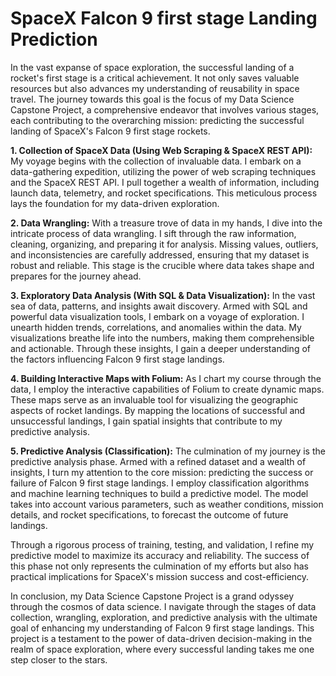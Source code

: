 # SpaceX Falcon 9 first stage Landing Prediction

In the vast expanse of space exploration, the successful landing of a rocket's first stage is a critical achievement. It not only saves valuable resources but also advances my understanding of reusability in space travel. The journey towards this goal is the focus of my Data Science Capstone Project, a comprehensive endeavor that involves various stages, each contributing to the overarching mission: predicting the successful landing of SpaceX's Falcon 9 first stage rockets.

**1. Collection of SpaceX Data (Using Web Scraping & SpaceX REST API):**
My voyage begins with the collection of invaluable data. I embark on a data-gathering expedition, utilizing the power of web scraping techniques and the SpaceX REST API. I pull together a wealth of information, including launch data, telemetry, and rocket specifications. This meticulous process lays the foundation for my data-driven exploration.

**2. Data Wrangling:**
With a treasure trove of data in my hands, I dive into the intricate process of data wrangling. I sift through the raw information, cleaning, organizing, and preparing it for analysis. Missing values, outliers, and inconsistencies are carefully addressed, ensuring that my dataset is robust and reliable. This stage is the crucible where data takes shape and prepares for the journey ahead.

**3. Exploratory Data Analysis (With SQL & Data Visualization):**
In the vast sea of data, patterns, and insights await discovery. Armed with SQL and powerful data visualization tools, I embark on a voyage of exploration. I unearth hidden trends, correlations, and anomalies within the data. My visualizations breathe life into the numbers, making them comprehensible and actionable. Through these insights, I gain a deeper understanding of the factors influencing Falcon 9 first stage landings.

**4. Building Interactive Maps with Folium:**
As I chart my course through the data, I employ the interactive capabilities of Folium to create dynamic maps. These maps serve as an invaluable tool for visualizing the geographic aspects of rocket landings. By mapping the locations of successful and unsuccessful landings, I gain spatial insights that contribute to my predictive analysis.

**5. Predictive Analysis (Classification):**
The culmination of my journey is the predictive analysis phase. Armed with a refined dataset and a wealth of insights, I turn my attention to the core mission: predicting the success or failure of Falcon 9 first stage landings. I employ classification algorithms and machine learning techniques to build a predictive model. The model takes into account various parameters, such as weather conditions, mission details, and rocket specifications, to forecast the outcome of future landings.

Through a rigorous process of training, testing, and validation, I refine my predictive model to maximize its accuracy and reliability. The success of this phase not only represents the culmination of my efforts but also has practical implications for SpaceX's mission success and cost-efficiency.

In conclusion, my Data Science Capstone Project is a grand odyssey through the cosmos of data science. I navigate through the stages of data collection, wrangling, exploration, and predictive analysis with the ultimate goal of enhancing my understanding of Falcon 9 first stage landings. This project is a testament to the power of data-driven decision-making in the realm of space exploration, where every successful landing takes me one step closer to the stars.
